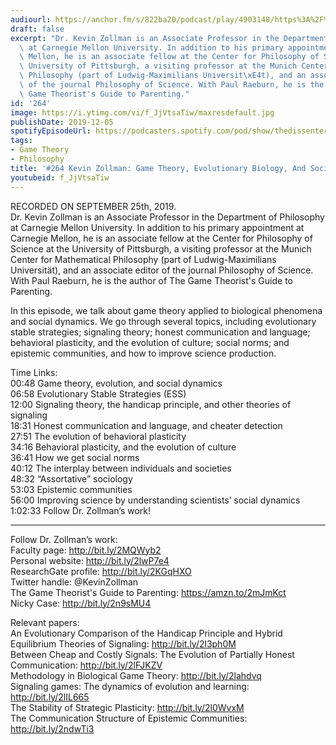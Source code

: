 ```yaml
---
audiourl: https://anchor.fm/s/822ba20/podcast/play/4903148/https%3A%2F%2Fd3ctxlq1ktw2nl.cloudfront.net%2Fproduction%2F2019-8-27%2F25122939-44100-2-5b333d66c0912.m4a
draft: false
excerpt: "Dr. Kevin Zollman is an Associate Professor in the Department of Philosophy\
  \ at Carnegie Mellon University. In addition to his primary appointment at Carnegie\
  \ Mellon, he is an associate fellow at the Center for Philosophy of Science at the\
  \ University of Pittsburgh, a visiting professor at the Munich Center for Mathematical\
  \ Philosophy (part of Ludwig-Maximilians Universit\xE4t), and an associate editor\
  \ of the journal Philosophy of Science. With Paul Raeburn, he is the author of The\
  \ Game Theorist's Guide to Parenting."
id: '264'
image: https://i.ytimg.com/vi/f_JjVtsaTiw/maxresdefault.jpg
publishDate: 2019-12-05
spotifyEpisodeUrl: https://podcasters.spotify.com/pod/show/thedissenter/episodes/264-Kevin-Zollman-Game-Theory--Evolutionary-Biology--And-Social-Dynamics-e5k4pc
tags:
- Game Theory
- Philosophy
title: '#264 Kevin Zollman: Game Theory, Evolutionary Biology, And Social Dynamics'
youtubeid: f_JjVtsaTiw
---
```

<div class="timelinks">

RECORDED ON SEPTEMBER 25th, 2019.  
Dr. Kevin Zollman is an Associate Professor in the Department of Philosophy at Carnegie Mellon University. In addition to his primary appointment at Carnegie Mellon, he is an associate fellow at the Center for Philosophy of Science at the University of Pittsburgh, a visiting professor at the Munich Center for Mathematical Philosophy (part of Ludwig-Maximilians Universität), and an associate editor of the journal Philosophy of Science. With Paul Raeburn, he is the author of The Game Theorist's Guide to Parenting.

In this episode, we talk about game theory applied to biological phenomena and social dynamics. We go through several topics, including evolutionary stable strategies; signaling theory; honest communication and language; behavioral plasticity, and the evolution of culture; social norms; and epistemic communities, and how to improve science production.

Time Links:  
<time>00:48</time> Game theory, evolution, and social dynamics  
<time>06:58</time> Evolutionary Stable Strategies (ESS)  
<time>12:00</time> Signaling theory, the handicap principle, and other theories of signaling  
<time>18:31</time> Honest communication and language, and cheater detection  
<time>27:51</time> The evolution of behavioral plasticity  
<time>34:16</time> Behavioral plasticity, and the evolution of culture  
<time>36:41</time> How we get social norms  
<time>40:12</time> The interplay between individuals and societies  
<time>48:32</time> “Assortative” sociology  
<time>53:03</time> Epistemic communities  
<time>56:00</time> Improving science by understanding scientists’ social dynamics  
<time>1:02:33</time> Follow Dr. Zollman’s work!

---

Follow Dr. Zollman’s work:  
Faculty page: http://bit.ly/2MQWyb2  
Personal website: http://bit.ly/2lwP7e4  
ResearchGate profile: http://bit.ly/2KGqHXO  
Twitter handle: @KevinZollman  
The Game Theorist's Guide to Parenting: https://amzn.to/2mJmKct  
Nicky Case: http://bit.ly/2n9sMU4

Relevant papers:  
An Evolutionary Comparison of the Handicap Principle and Hybrid Equilibrium Theories of Signaling: http://bit.ly/2l3ph0M  
Between Cheap and Costly Signals: The Evolution of Partially Honest Communication: http://bit.ly/2lFJKZV  
Methodology in Biological Game Theory: http://bit.ly/2lahdvq  
Signaling games: The dynamics of evolution and learning: http://bit.ly/2lIL665  
The Stability of Strategic Plasticity: http://bit.ly/2l0WvxM  
The Communication Structure of Epistemic Communities: http://bit.ly/2ndwTi3
</div>

